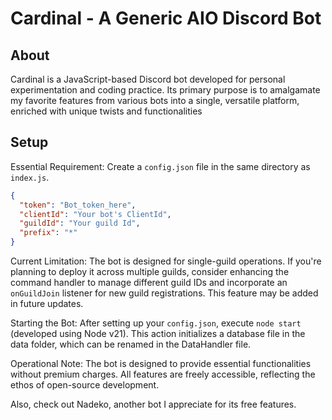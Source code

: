 # Cardinal - A Generic AIO Discord Bot

## About

Cardinal is a JavaScript-based Discord bot developed for personal experimentation and coding practice. Its primary purpose is to amalgamate my favorite features from various bots into a single, versatile platform, enriched with unique twists and functionalities

## Setup

Essential Requirement: Create a `config.json` file in the same directory as `index.js`.

```json
{
  "token": "Bot_token_here",
  "clientId": "Your bot's ClientId",
  "guildId": "Your guild Id",
  "prefix": "*"
}
```

Current Limitation: The bot is designed for single-guild operations. If you're planning to deploy it across multiple guilds, consider enhancing the command handler to manage different guild IDs and incorporate an `onGuildJoin` listener for new guild registrations. This feature may be added in future updates.

Starting the Bot: After setting up your `config.json`, execute `node start` (developed using Node v21). This action initializes a database file in the data folder, which can be renamed in the DataHandler file.

Operational Note: The bot is designed to provide essential functionalities without premium charges. All features are freely accessible, reflecting the ethos of open-source development.

Also, check out Nadeko, another bot I appreciate for its free features.